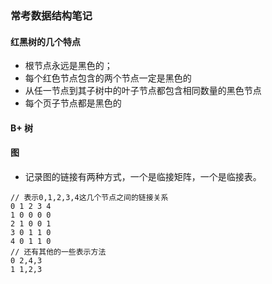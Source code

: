 ### 常考数据结构笔记

#### 红黑树的几个特点

*  根节点永远是黑色的； 
*  每个红色节点包含的两个节点一定是黑色的
*  从任一节点到其子树中的叶子节点都包含相同数量的黑色节点 
*  每个页子节点都是黑色的

#### B+ 树

#### 图

* 记录图的链接有两种方式，一个是临接矩阵，一个是临接表。

```shell
// 表示0,1,2,3,4这几个节点之间的链接关系
0 1 2 3 4 
1 0 0 0 0
2 1 0 0 1
3 0 1 1 0
4 0 1 1 0
// 还有其他的一些表示方法
0 2,4,3 
1 1,2,3

```



